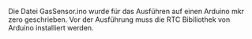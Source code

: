 Die Datei GasSensor.ino wurde für das Ausführen auf einen Arduino mkr zero geschrieben.
Vor der Ausführung muss die RTC Bibiliothek von Arduino installiert werden.
